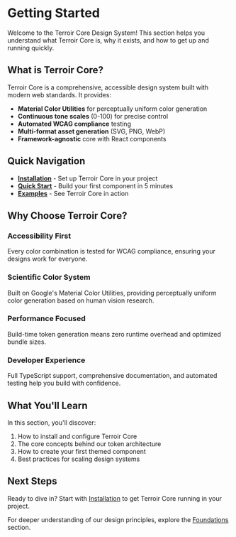 # Getting Started

Welcome to the Terroir Core Design System! This section helps you understand what Terroir Core is, why it exists, and how to get up and running quickly.

## What is Terroir Core?

Terroir Core is a comprehensive, accessible design system built with modern web standards. It provides:

- **Material Color Utilities** for perceptually uniform color generation
- **Continuous tone scales** (0-100) for precise control
- **Automated WCAG compliance** testing
- **Multi-format asset generation** (SVG, PNG, WebP)
- **Framework-agnostic** core with React components

## Quick Navigation

- **[Installation](./installation.md)** - Set up Terroir Core in your project
- **[Quick Start](./quick-start.md)** - Build your first component in 5 minutes
- **[Examples](./examples.md)** - See Terroir Core in action

## Why Choose Terroir Core?

### Accessibility First

Every color combination is tested for WCAG compliance, ensuring your designs work for everyone.

### Scientific Color System

Built on Google's Material Color Utilities, providing perceptually uniform color generation based on human vision research.

### Performance Focused

Build-time token generation means zero runtime overhead and optimized bundle sizes.

### Developer Experience

Full TypeScript support, comprehensive documentation, and automated testing help you build with confidence.

## What You'll Learn

In this section, you'll discover:

1. How to install and configure Terroir Core
2. The core concepts behind our token architecture
3. How to create your first themed component
4. Best practices for scaling design systems

## Next Steps

Ready to dive in? Start with [Installation](./installation.md) to get Terroir Core running in your project.

For deeper understanding of our design principles, explore the [Foundations](../foundations/README.md) section.
